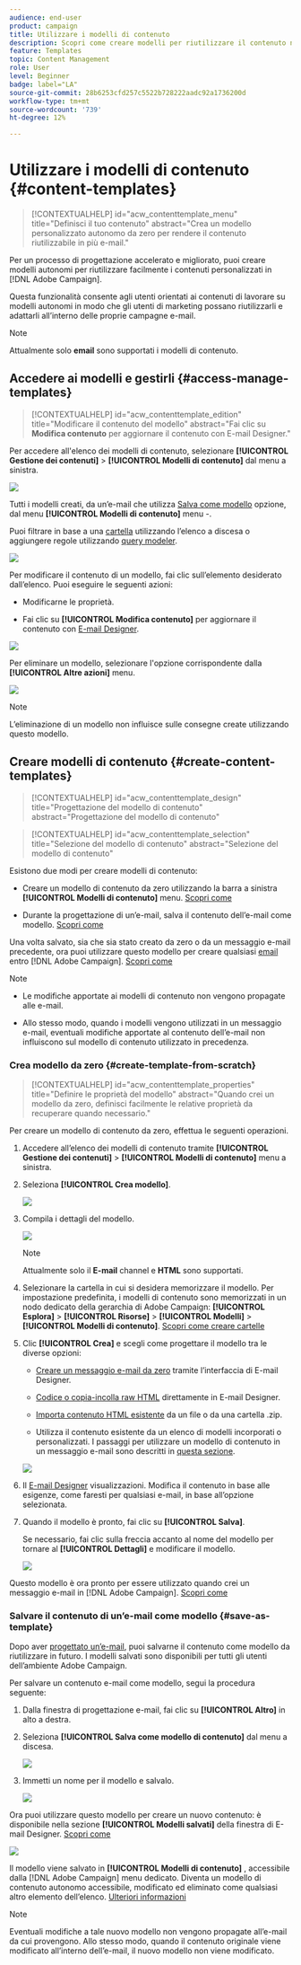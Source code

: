 ```yaml
---
audience: end-user
product: campaign
title: Utilizzare i modelli di contenuto
description: Scopri come creare modelli per riutilizzare il contenuto nelle e-mail di Adobe Campaign
feature: Templates
topic: Content Management
role: User
level: Beginner
badge: label="LA"
source-git-commit: 28b6253cfd257c5522b728222aadc92a1736200d
workflow-type: tm+mt
source-wordcount: '739'
ht-degree: 12%

---
```


# Utilizzare i modelli di contenuto {#content-templates}

>[!CONTEXTUALHELP]
>id="acw_contenttemplate_menu"
>title="Definisci il tuo contenuto"
>abstract="Crea un modello personalizzato autonomo da zero per rendere il contenuto riutilizzabile in più e-mail."

Per un processo di progettazione accelerato e migliorato, puoi creare modelli autonomi per riutilizzare facilmente i contenuti personalizzati in [!DNL Adobe Campaign].

Questa funzionalità consente agli utenti orientati ai contenuti di lavorare su modelli autonomi in modo che gli utenti di marketing possano riutilizzarli e adattarli all’interno delle proprie campagne e-mail.

>[!NOTE]
>
>Attualmente solo **email** sono supportati i modelli di contenuto.

## Accedere ai modelli e gestirli {#access-manage-templates}

>[!CONTEXTUALHELP]
>id="acw_contenttemplate_edition"
>title="Modificare il contenuto del modello"
>abstract="Fai clic su **Modifica contenuto** per aggiornare il contenuto con E-mail Designer."

Per accedere all&#39;elenco dei modelli di contenuto, selezionare **[!UICONTROL Gestione dei contenuti]** > **[!UICONTROL Modelli di contenuto]** dal menu a sinistra.

![](assets/content-template-list.png)

Tutti i modelli creati, da un’e-mail che utilizza [Salva come modello](#save-as-template) opzione, dal menu **[!UICONTROL Modelli di contenuto]** menu -.

<!--You can sort content templates by creation or modification date. You can also choose to display only the items that you created or modified.-->

Puoi filtrare in base a una [cartella](../get-started/permissions.md#folders) utilizzando l’elenco a discesa o aggiungere regole utilizzando [query modeler](../query/query-modeler-overview.md).

![](assets/content-template-list-filters.png)

Per modificare il contenuto di un modello, fai clic sull’elemento desiderato dall’elenco. Puoi eseguire le seguenti azioni:

* Modificarne le proprietà.

* Fai clic su **[!UICONTROL Modifica contenuto]** per aggiornare il contenuto con [E-mail Designer](get-started-email-designer.md).

![](assets/content-template-edition.png)

Per eliminare un modello, selezionare l&#39;opzione corrispondente dalla **[!UICONTROL Altre azioni]** menu.

![](assets/content-template-list-delete.png)

>[!NOTE]
>
>L’eliminazione di un modello non influisce sulle consegne create utilizzando questo modello.

## Creare modelli di contenuto {#create-content-templates}

>[!CONTEXTUALHELP]
>id="acw_contenttemplate_design"
>title="Progettazione del modello di contenuto"
>abstract="Progettazione del modello di contenuto"

>[!CONTEXTUALHELP]
>id="acw_contenttemplate_selection"
>title="Selezione del modello di contenuto"
>abstract="Selezione del modello di contenuto"

Esistono due modi per creare modelli di contenuto:

* Creare un modello di contenuto da zero utilizzando la barra a sinistra **[!UICONTROL Modelli di contenuto]** menu. [Scopri come](#create-template-from-scratch)

* Durante la progettazione di un’e-mail, salva il contenuto dell’e-mail come modello. [Scopri come](#save-as-template)

Una volta salvato, sia che sia stato creato da zero o da un messaggio e-mail precedente, ora puoi utilizzare questo modello per creare qualsiasi [email](../email/create-email.md) entro [!DNL Adobe Campaign]. [Scopri come](use-email-templates.md)

>[!NOTE]
>
>* Le modifiche apportate ai modelli di contenuto non vengono propagate alle e-mail.
>
>* Allo stesso modo, quando i modelli vengono utilizzati in un messaggio e-mail, eventuali modifiche apportate al contenuto dell’e-mail non influiscono sul modello di contenuto utilizzato in precedenza.

### Crea modello da zero {#create-template-from-scratch}

>[!CONTEXTUALHELP]
>id="acw_contenttemplate_properties"
>title="Definire le proprietà del modello"
>abstract="Quando crei un modello da zero, definisci facilmente le relative proprietà da recuperare quando necessario."

Per creare un modello di contenuto da zero, effettua le seguenti operazioni.

1. Accedere all’elenco dei modelli di contenuto tramite **[!UICONTROL Gestione dei contenuti]** > **[!UICONTROL Modelli di contenuto]** menu a sinistra.

1. Seleziona **[!UICONTROL Crea modello]**.

   ![](assets/content-template-create.png)

1. Compila i dettagli del modello.

   ![](assets/content-template-details.png)

   >[!NOTE]
   >
   >Attualmente solo il **E-mail** channel e **HTML** sono supportati.

1. Selezionare la cartella in cui si desidera memorizzare il modello. Per impostazione predefinita, i modelli di contenuto sono memorizzati in un nodo dedicato della gerarchia di Adobe Campaign: **[!UICONTROL Esplora]** > **[!UICONTROL Risorse]** > **[!UICONTROL Modelli]** > **[!UICONTROL Modelli di contenuto]**. [Scopri come creare cartelle](../get-started/permissions.md#folders)

1. Clic **[!UICONTROL Crea]** e scegli come progettare il modello tra le diverse opzioni:

   * [Creare un messaggio e-mail da zero](create-email-content.md) tramite l’interfaccia di E-mail Designer.

   * [Codice o copia-incolla raw HTML](code-content.md) direttamente in E-mail Designer.

   * [Importa contenuto HTML esistente](existing-content.md) da un file o da una cartella .zip.

   * Utilizza il contenuto esistente da un elenco di modelli incorporati o personalizzati. I passaggi per utilizzare un modello di contenuto in un messaggio e-mail sono descritti in [questa sezione](use-email-templates.md).

   ![](assets/email_designer-templates.png)

1. Il [E-mail Designer](get-started-email-designer.md) visualizzazioni. Modifica il contenuto in base alle esigenze, come faresti per qualsiasi e-mail, in base all’opzione selezionata.

   <!--You can test your content if needed. [Learn how](#test-template)-->

1. Quando il modello è pronto, fai clic su **[!UICONTROL Salva]**.

   Se necessario, fai clic sulla freccia accanto al nome del modello per tornare al **[!UICONTROL Dettagli]** e modificare il modello.

   ![](assets/content-template-save-back.png)

Questo modello è ora pronto per essere utilizzato quando crei un messaggio e-mail in [!DNL Adobe Campaign]. [Scopri come](use-email-templates.md)

### Salvare il contenuto di un’e-mail come modello {#save-as-template}

Dopo aver [progettato un’e-mail](create-email-content.md), puoi salvarne il contenuto come modello da riutilizzare in futuro. I modelli salvati sono disponibili per tutti gli utenti dell’ambiente Adobe Campaign.

Per salvare un contenuto e-mail come modello, segui la procedura seguente:

1. Dalla finestra di progettazione e-mail, fai clic su **[!UICONTROL Altro]** in alto a destra.

1. Seleziona **[!UICONTROL Salva come modello di contenuto]** dal menu a discesa.

   ![](assets/email_designer-save-template.png)

1. Immetti un nome per il modello e salvalo.

   ![](assets/email_designer-template-name.png)

Ora puoi utilizzare questo modello per creare un nuovo contenuto: è disponibile nella sezione **[!UICONTROL Modelli salvati]** della finestra di E-mail Designer. [Scopri come](use-email-templates.md)

![](assets/email_designer-saved-template.png)

Il modello viene salvato in **[!UICONTROL Modelli di contenuto]** , accessibile dalla [!DNL Adobe Campaign] menu dedicato. Diventa un modello di contenuto autonomo accessibile, modificato ed eliminato come qualsiasi altro elemento dell’elenco. [Ulteriori informazioni](#access-manage-templates)

>[!NOTE]
>
>Eventuali modifiche a tale nuovo modello non vengono propagate all’e-mail da cui provengono. Allo stesso modo, quando il contenuto originale viene modificato all’interno dell’e-mail, il nuovo modello non viene modificato.

<!--
Test your content template {#test-template}

You can test the rendering of any email content template, whether created from scratch or from an email. To do so, follow the steps below.

1. Access the content template list through the **[!UICONTROL Content Management]** > **[!UICONTROL Content Templates]** menu and select any template.

1. Click **[!UICONTROL Edit content]** from the **[!UICONTROL Template properties]**.

1. Click **[!UICONTROL Simulate Content]** and select a test profile to check your email rendering. You can choose the desktop or mobile view. [Learn more](../content-management/preview-test.md)

    ![](../email/assets/content-template-stimulate.png)

1. You can send a proof to test your content and have it approved by some internal users before using it in a journey or a campaign.

    * To do so, click the **[!UICONTROL Send proof]** button and follow the steps described in [this section](../content-management/proofs.md).
    
    * Before sending the proof, you must select the [email surface](../configuration/channel-surfaces.md) that will be used to test your content.

        ![](../email/assets/content-template-stimulate-proof-surface.png)

>[!CAUTION]
>
>Currently tracking is not supported when testing email content templates, meaning that tracking events, UTM parameters and landing page links will not be effective in the proofs that are being sent from a template. To test tracking, [use the content template](
use-email-templates.md) in an email and [send a proof](../content-management/preview-test.md#send-proofs).-->


